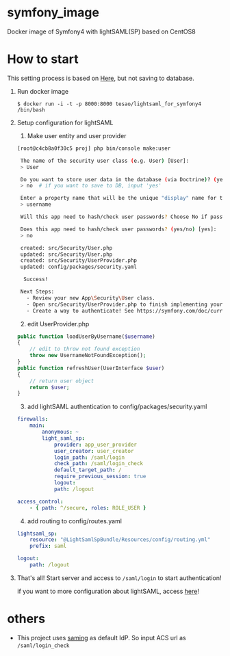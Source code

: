 # symfony_image
Docker image of Symfony4 with lightSAML(SP) based on CentOS8

# How to start

This setting process is based on [Here](https://www.lightsaml.com/SP-Bundle/Getting-started/), but not saving to database.

1. Run docker image

    `$ docker run -i -t -p 8000:8000 tesao/lightsaml_for_symfony4 /bin/bash`

2. Setup configuration for lightSAML

    1. Make user entity and user provider

    ```bash
    [root@c4cb8a0f30c5 proj] php bin/console make:user

     The name of the security user class (e.g. User) [User]:
     > User

     Do you want to store user data in the database (via Doctrine)? (yes/no) [no]:
     > no  # if you want to save to DB, input 'yes'

     Enter a property name that will be the unique "display" name for the user (e.g. email, username, uuid) [email]:
     > username

     Will this app need to hash/check user passwords? Choose No if passwords are not needed or will be checked/hashed by some other system (e.g. a single sign-on server).

     Does this app need to hash/check user passwords? (yes/no) [yes]:
     > no

     created: src/Security/User.php
     updated: src/Security/User.php
     created: src/Security/UserProvider.php
     updated: config/packages/security.yaml

      Success!

     Next Steps:
       - Review your new App\Security\User class.
       - Open src/Security/UserProvider.php to finish implementing your user provider.
       - Create a way to authenticate! See https://symfony.com/doc/current/security.html
    ```

    2. edit UserProvider.php
    ```php
    public function loadUserByUsername($username)
    {
        // edit to throw not found exception
        throw new UsernameNotFoundException();
    }
    public function refreshUser(UserInterface $user)
    {
        // return user object
        return $user;
    }
    ```

    3. add lightSAML authentication to config/packages/security.yaml
    ```yaml
    firewalls:
        main:
            anonymous: ~
            light_saml_sp:
                provider: app_user_provider
                user_creator: user_creator
                login_path: /saml/login
                check_path: /saml/login_check
                default_target_path: /
                require_previous_session: true
                logout:
                path: /logout

    access_control:
        - { path: ^/secure, roles: ROLE_USER }
    ```

    4. add routing to config/routes.yaml
    ```yaml
    lightsaml_sp:
        resource: "@LightSamlSpBundle/Resources/config/routing.yml"
        prefix: saml

    logout:
        path: /logout
    ```

3. That's all! Start server and access to `/saml/login` to start authentication!

    if you want to more configuration about lightSAML, access [here](https://www.lightsaml.com/SP-Bundle/)!

# others
- This project uses [saming](https://capriza.github.io/samling/) as default IdP. So input ACS url as `/saml/login_check`
